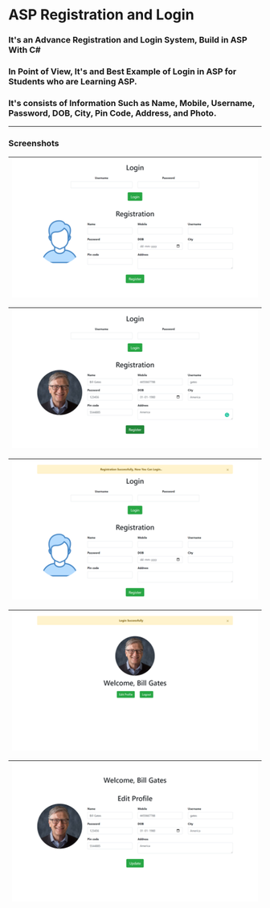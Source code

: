 # ASP Registration and Login

### It's an Advance Registration and Login System, Build in ASP With C#

### In Point of View, It's and Best Example of Login in ASP for Students who are Learning ASP.

### It's consists of Information Such as Name, Mobile, Username, Password, DOB, City, Pin Code, Address, and Photo.

---

### Screenshots

| ![Screenshots 1](docs/Screenshots/01.png) |
|------|

| ![Screenshots 2](docs/Screenshots/02.png) |
|------|

| ![Screenshots 3](docs/Screenshots/03.png) |
|------|

| ![Screenshots 4](docs/Screenshots/04.png) |
|------|

| ![Screenshots 5](docs/Screenshots/05.png) |
|------|
